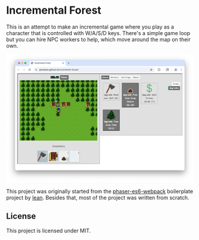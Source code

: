 # Incremental Forest

This is an attempt to make an incremental game where you play as a character that is controlled with W/A/S/D keys. There's a simple game loop but you can hire NPC workers to help, which move around the map on their own.

![Preview image of the game Incremental Forest](/incremental-forest-preview.png)

This project was originally started from the [phaser-es6-webpack](https://github.com/lean/phaser-es6-webpack) boilerplate project by [lean](https://github.com/lean). Besides that, most of the project was written from scratch.

## License

This project is licensed under MIT.
